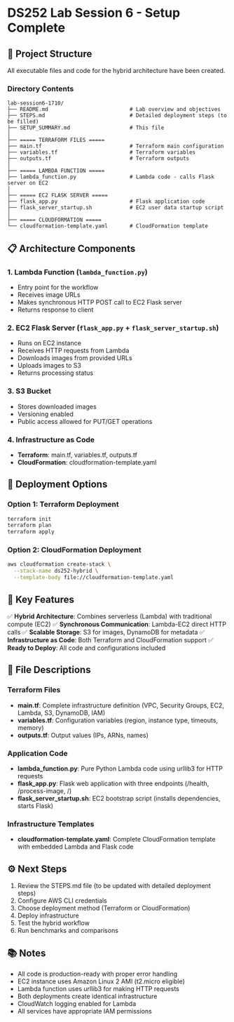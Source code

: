 # DS252 Lab Session 6 - Setup Complete

## 🎯 Project Structure

All executable files and code for the hybrid architecture have been created.

### Directory Contents

```
lab-session6-1710/
├── README.md                          # Lab overview and objectives
├── STEPS.md                           # Detailed deployment steps (to be filled)
├── SETUP_SUMMARY.md                   # This file
│
├── ===== TERRAFORM FILES =====
├── main.tf                            # Terraform main configuration
├── variables.tf                       # Terraform variables
├── outputs.tf                         # Terraform outputs
│
├── ===== LAMBDA FUNCTION =====
├── lambda_function.py                 # Lambda code - calls Flask server on EC2
│
├── ===== EC2 FLASK SERVER =====
├── flask_app.py                       # Flask application code
├── flask_server_startup.sh            # EC2 user data startup script
│
├── ===== CLOUDFORMATION =====
└── cloudformation-template.yaml       # CloudFormation template
```

## 📋 Architecture Components

### 1. **Lambda Function** (`lambda_function.py`)
- Entry point for the workflow
- Receives image URLs
- Makes synchronous HTTP POST call to EC2 Flask server
- Returns response to client

### 2. **EC2 Flask Server** (`flask_app.py` + `flask_server_startup.sh`)
- Runs on EC2 instance
- Receives HTTP requests from Lambda
- Downloads images from provided URLs
- Uploads images to S3
- Returns processing status

### 3. **S3 Bucket**
- Stores downloaded images
- Versioning enabled
- Public access allowed for PUT/GET operations

### 4. **Infrastructure as Code**
- **Terraform**: main.tf, variables.tf, outputs.tf
- **CloudFormation**: cloudformation-template.yaml

## 🚀 Deployment Options

### Option 1: Terraform Deployment
```bash
terraform init
terraform plan
terraform apply
```

### Option 2: CloudFormation Deployment
```bash
aws cloudformation create-stack \
  --stack-name ds252-hybrid \
  --template-body file://cloudformation-template.yaml
```

## 📝 Key Features

✅ **Hybrid Architecture**: Combines serverless (Lambda) with traditional compute (EC2)
✅ **Synchronous Communication**: Lambda-EC2 direct HTTP calls
✅ **Scalable Storage**: S3 for images, DynamoDB for metadata
✅ **Infrastructure as Code**: Both Terraform and CloudFormation support
✅ **Ready to Deploy**: All code and configurations included

## 🔧 File Descriptions

### Terraform Files
- **main.tf**: Complete infrastructure definition (VPC, Security Groups, EC2, Lambda, S3, DynamoDB, IAM)
- **variables.tf**: Configuration variables (region, instance type, timeouts, memory)
- **outputs.tf**: Output values (IPs, ARNs, names)

### Application Code
- **lambda_function.py**: Pure Python Lambda code using urllib3 for HTTP requests
- **flask_app.py**: Flask web application with three endpoints (/health, /process-image, /)
- **flask_server_startup.sh**: EC2 bootstrap script (installs dependencies, starts Flask)

### Infrastructure Templates
- **cloudformation-template.yaml**: Complete CloudFormation template with embedded Lambda and Flask code

## ⚙️ Next Steps

1. Review the STEPS.md file (to be updated with detailed deployment steps)
2. Configure AWS CLI credentials
3. Choose deployment method (Terraform or CloudFormation)
4. Deploy infrastructure
5. Test the hybrid workflow
6. Run benchmarks and comparisons

## 📚 Notes

- All code is production-ready with proper error handling
- EC2 instance uses Amazon Linux 2 AMI (t2.micro eligible)
- Lambda function uses urllib3 for making HTTP requests
- Both deployments create identical infrastructure
- CloudWatch logging enabled for Lambda
- All services have appropriate IAM permissions

